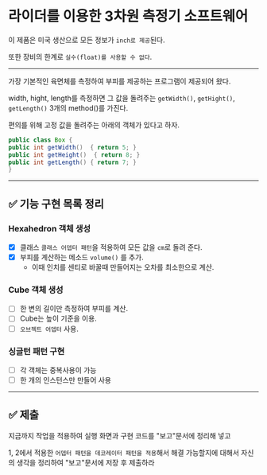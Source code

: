 # 라이더를 이용한 3차원 측정기 소프트웨어

이 제품은 미국 생산으로 모든 정보가 `inch로 제공`된다. 

또한 장비의 한계로 `실수(float)를 사용할 수 없다`. 

---

가장 기본적인 육면체를 측정하여 부피를 제공하는 프로그램이 제공되어 왔다. 

width, hight, length를 측정하면 그 값을 돌려주는 `getWidth()`, `getHight()`, `getLength()` 3개의 method()를 가진다. 

편의를 위해 고정 값을 돌려주는 아래의 객체가 있다고 하자.
```java
public class Box {
public int getWidth()  { return 5; }
public int getHeight()  { return 8; }
public int getLength() { return 7; }
}
```
---
## ✅ 기능 구현 목록 정리
### Hexahedron 객체 생성
  - [x] 클래스 `클래스 어뎁터 패턴`을 적용하여 모든 값을 `cm`로 돌려 준다.
  - [x] 부피를 계산하는 메소드 `volume()` 를 추가.
    - 이때 인치를 센티로 바꿀때 만들어지는 오차를 최소한으로 계산.

### Cube 객체 생성
- [ ] 한 변의 길이만 측정하여 부피를 계산. 
- [ ] Cube는 높이 기준을 이용. 
- [ ] `오브젝트 어뎁터` 사용.

### 싱글턴 패턴 구현
- [ ] 각 객체는 중복사용이 가능
- [ ] 한 개의 인스턴스만 만들어 사용

---

## ✅ 제출
지금까지 작업을 적용하여 실행 화면과 구현 코드를 "보고"문서에 정리해 넣고 

1, 2에서 적용한 `어뎁터 패턴을 데코레이터 패턴을 적용`해서 해결 가능할지에 대해서 자신의 생각을 정리하여 "보고"문서에 저장 후 제출하라
